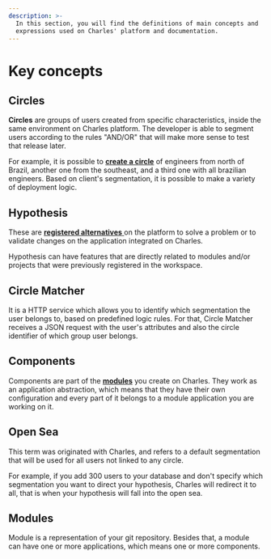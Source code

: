 ```yaml
---
description: >-
  In this section, you will find the definitions of main concepts and
  expressions used on Charles' platform and documentation.
---
```


# Key concepts

## Circles

**Circles** are groups of users created from specific characteristics, inside the same environment on Charles platform. The developer is able to segment users according to the rules "AND/OR" that will make more sense to test that release later.

For example, it is possible to [**create a circle**](https://docs.charlescd.io/reference/circles) of engineers from north of Brazil, another one from the southeast, and a third one with all brazilian engineers. Based on client's segmentation, it is possible to make a variety of deployment logic.

## **Hypothesis**

These are [**registered alternatives** ](https://docs.charlescd.io/reference/hyphotesis) on the platform to solve a problem or to validate changes on the application integrated on Charles.

Hypothesis can have features that are directly related to modules and/or projects that were previously registered in the workspace.

## **Circle Matcher**

It is a HTTP service which allows you to identify which segmentation the user belongs to, based on predefined logic rules. For that, Circle Matcher receives a JSON request with the user's attributes and also the circle identifier of which group user belongs.

## **Components**

Components are part of the [**modules**](https://docs.charlescd.io/get-started/creating-your-first-module) you create on Charles. They work as an application abstraction, which means that they have their own configuration and every part of it belongs to a module application you are working on it.

## Open Sea

This term was originated with Charles, and refers to a default segmentation that will be used for all users not linked to any circle.

For example, if you add 300 users to your database and don't specify which segmentation you want to direct your hypothesis, Charles will redirect it to all, that is when your hypothesis will fall into the open sea.

## Modules

Module is a representation of your git repository. Besides that, a module can have one or more applications, which means one or more components.

